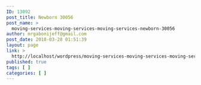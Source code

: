 ```yaml
---
ID: 13092
post_title: Newborn 30056
post_name: >
  moving-services-moving-services-moving-services-newborn-30056
author: mrgabonijeff@gmail.com
post_date: 2018-03-28 01:51:39
layout: page
link: >
  http://localhost/wordpress/moving-services-moving-services-moving-services-newborn-30056/
published: true
tags: [ ]
categories: [ ]
---
```

